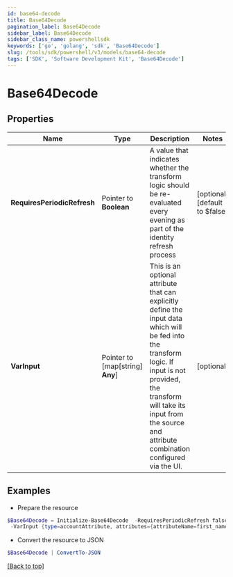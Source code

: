 ```yaml
---
id: base64-decode
title: Base64Decode
pagination_label: Base64Decode
sidebar_label: Base64Decode
sidebar_class_name: powershellsdk
keywords: ['go', 'golang', 'sdk', 'Base64Decode'] 
slug: /tools/sdk/powershell/v3/models/base64-decode
tags: ['SDK', 'Software Development Kit', 'Base64Decode']
---
```



# Base64Decode

## Properties

Name | Type | Description | Notes
------------ | ------------- | ------------- | -------------
**RequiresPeriodicRefresh** |  Pointer to **Boolean** | A value that indicates whether the transform logic should be re-evaluated every evening as part of the identity refresh process | [optional] [default to $false]
**VarInput** |  Pointer to [map[string] **Any**] | This is an optional attribute that can explicitly define the input data which will be fed into the transform logic. If input is not provided, the transform will take its input from the source and attribute combination configured via the UI. | [optional] 

## Examples

- Prepare the resource
```powershell
$Base64Decode = Initialize-Base64Decode  -RequiresPeriodicRefresh false `
 -VarInput {type=accountAttribute, attributes={attributeName=first_name, sourceName=Source}}
```

- Convert the resource to JSON
```powershell
$Base64Decode | ConvertTo-JSON
```


[[Back to top]](#) 

